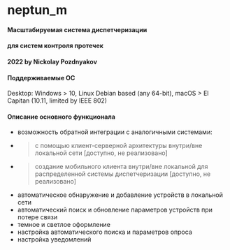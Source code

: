 # neptun_m

#### Масштабируемая система диспетчеризации
#### для систем контроля протечек
####    2022 by Nickolay Pozdnyakov 

#### Поддерживаемые ОС
Desktop: Windows > 10, Linux Debian based (any 64-bit), macOS > El Capitan (10.11, limited by IEEE 802)

#### Описание основного функционала
- возможность обратной интеграции с аналогичными системами:
- > с помощью клиент-серверной архитектуры внутри/вне локальной сети [доступно, не реализовано]
- > создание мобильного клиента внутри/вне локальной для распределенной системы диспетчеризации [доступно, не реализовано]
- автоматическое обнаружение и добавление устройств в локальной сети
- автоматический поиск и обновление параметров устройств при потере связи
- темное и светлое оформление
- настройка автоматического поиска и параметров опроса
- настройка уведомлений